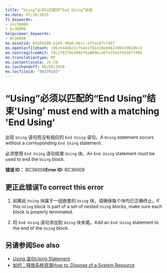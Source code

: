 ```yaml
---
title: “Using”必须以匹配的“End Using”结束
ms.date: 07/20/2015
f1_keywords:
- vbc36008
- bc36008
helpviewer_keywords:
- BC36008
ms.assetid: 83269108-b169-40a6-bbcc-af1ac8fcfd67
ms.openlocfilehash: c06c644dbc2cf64e1f01418eb0421966290186c4
ms.sourcegitcommit: f8c270376ed905f6a8896ce0fe25b4f4b38ff498
ms.translationtype: MT
ms.contentlocale: zh-CN
ms.lasthandoff: 06/04/2020
ms.locfileid: "84379103"
---
```

# <a name="using-must-end-with-a-matching-end-using"></a><span data-ttu-id="37964-102">“Using”必须以匹配的“End Using”结束</span><span class="sxs-lookup"><span data-stu-id="37964-102">'Using' must end with a matching 'End Using'</span></span>
<span data-ttu-id="37964-103">出现 `Using` 语句而没有相应的 `End Using` 语句。</span><span class="sxs-lookup"><span data-stu-id="37964-103">A `Using` statement occurs without a corresponding `End Using` statement.</span></span>  
  
 <span data-ttu-id="37964-104">必须使用 `End Using` 语句结束 `Using` 块。</span><span class="sxs-lookup"><span data-stu-id="37964-104">An `End Using` statement must be used to end the `Using` block.</span></span>  
  
 <span data-ttu-id="37964-105">**错误 ID：** BC36008</span><span class="sxs-lookup"><span data-stu-id="37964-105">**Error ID:** BC36008</span></span>  
  
## <a name="to-correct-this-error"></a><span data-ttu-id="37964-106">更正此错误</span><span class="sxs-lookup"><span data-stu-id="37964-106">To correct this error</span></span>  
  
1. <span data-ttu-id="37964-107">如果此 `Using` 块属于一组嵌套的 `Using` 块，请确保每个块均已正确终止。</span><span class="sxs-lookup"><span data-stu-id="37964-107">If this `Using` block is part of a set of nested `Using` blocks, make sure each block is properly terminated.</span></span>  
  
2. <span data-ttu-id="37964-108">将 `End Using` 语句添加到 `Using` 块末尾。</span><span class="sxs-lookup"><span data-stu-id="37964-108">Add an `End Using` statement to the end of the `Using` block.</span></span>  
  
## <a name="see-also"></a><span data-ttu-id="37964-109">另请参阅</span><span class="sxs-lookup"><span data-stu-id="37964-109">See also</span></span>

- [<span data-ttu-id="37964-110">Using 语句</span><span class="sxs-lookup"><span data-stu-id="37964-110">Using Statement</span></span>](../language-reference/statements/using-statement.md)
- [<span data-ttu-id="37964-111">如何：释放系统资源</span><span class="sxs-lookup"><span data-stu-id="37964-111">How to: Dispose of a System Resource</span></span>](../programming-guide/language-features/control-flow/how-to-dispose-of-a-system-resource.md)
